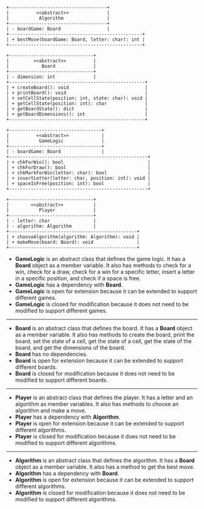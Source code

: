 ```
+------------------------------------+
|          <<abstract>>              |
|           Algorithm                |
+------------------------------------+
| - boardGame: Board                 |
+-------------------------------------------------+
| + bestMove(boardGame: Board, letter: char): int |
+-------------------------------------------------+

+-------------------------------+
|         <<abstract>>          |
|            Board              |
+-------------------------------+
| - dimension: int              |
+--------------------------------------------------+
| + createBoard(): void                            |
| + printBoard(): void                             |
| + setCellState(position: int, state: char): void |
| + getCellState(position: int): char              |
| + getBoardState(): dict                          |
| + getBoardDimensions(): int                      |
+--------------------------------------------------+

+----------------------------------+
|          <<abstract>>            |
|           GameLogic              |
+----------------------------------+
| - boardGame: Board               |
+---------------------------------------------------+
| + chkForWin(): bool                               |
| + chkForDraw(): bool                              |
| + chkMarkForWin(letter: char): bool               |
| + insertLetter(letter: char, position: int): void |
| + spaceIsFree(position: int): bool                |
+---------------------------------------------------+

+-------------------------------+
|        <<abstract>>           |
|           Player              |
+-------------------------------+
| - letter: char                |
| - algorithm: Algorithm        |
+-----------------------------------------------+
| + chooseAlgorithm(algorithm: Algorithm): void |
| + makeMove(board: Board): void                |
+-----------------------------------------------+
```

- **GameLogic** is an abstract class that defines the game logic. It has a **Board** object as a member variable. It also has methods to check for a win, check for a draw, check for a win for a specific letter, insert a letter in a specific position, and check if a space is free.
- **GameLogic** has a dependency with **Board**.
- **GameLogic** is open for extension because it can be extended to support different games.
- **GameLogic** is closed for modification because it does not need to be modified to support different games.
---
- **Board** is an abstract class that defines the board. It has a **Board** object as a member variable. It also has methods to create the board, print the board, set the state of a cell, get the state of a cell, get the state of the board, and get the dimensions of the board.
- **Board** has no dependencies.
- **Board** is open for extension because it can be extended to support different boards.
- **Board** is closed for modification because it does not need to be modified to support different boards.
---
- **Player** is an abstract class that defines the player. It has a letter and an algorithm as member variables. It also has methods to choose an algorithm and make a move.
- **Player** has a dependency with **Algorithm**.
- **Player** is open for extension because it can be extended to support different algorithms.
- **Player** is closed for modification because it does not need to be modified to support different algorithms.
---
- **Algorithm** is an abstract class that defines the algorithm. It has a **Board** object as a member variable. It also has a method to get the best move.
- **Algorithm** has a dependency with **Board**.
- **Algorithm** is open for extension because it can be extended to support different algorithms.
- **Algorithm** is closed for modification because it does not need to be modified to support different algorithms.











